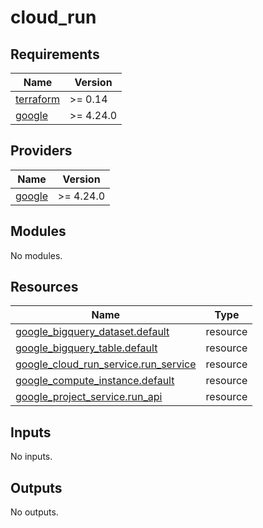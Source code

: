 # cloud_run

<!-- BEGIN_TF_DOCS -->
## Requirements

| Name | Version |
|------|---------|
| <a name="requirement_terraform"></a> [terraform](#requirement\_terraform) | >= 0.14 |
| <a name="requirement_google"></a> [google](#requirement\_google) | >= 4.24.0 |

## Providers

| Name | Version |
|------|---------|
| <a name="provider_google"></a> [google](#provider\_google) | >= 4.24.0 |

## Modules

No modules.

## Resources

| Name | Type |
|------|------|
| [google_bigquery_dataset.default](https://registry.terraform.io/providers/hashicorp/google/latest/docs/resources/bigquery_dataset) | resource |
| [google_bigquery_table.default](https://registry.terraform.io/providers/hashicorp/google/latest/docs/resources/bigquery_table) | resource |
| [google_cloud_run_service.run_service](https://registry.terraform.io/providers/hashicorp/google/latest/docs/resources/cloud_run_service) | resource |
| [google_compute_instance.default](https://registry.terraform.io/providers/hashicorp/google/latest/docs/resources/compute_instance) | resource |
| [google_project_service.run_api](https://registry.terraform.io/providers/hashicorp/google/latest/docs/resources/project_service) | resource |

## Inputs

No inputs.

## Outputs

No outputs.
<!-- END_TF_DOCS -->